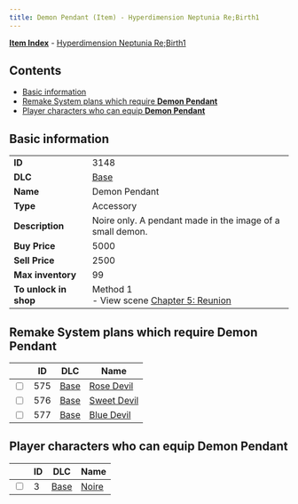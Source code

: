 ```yaml
---
title: Demon Pendant (Item) - Hyperdimension Neptunia Re;Birth1
---
```


[**Item Index**](/neptunia/rb1/item/index.html) - [Hyperdimension Neptunia Re;Birth1](/neptunia/rb1)

## Contents

- [Basic information](#basic-information)
- [Remake System plans which require **Demon Pendant**](#remake-system-plans-which-require-demon-pendant)
- [Player characters who can equip **Demon Pendant**](#player-characters-who-can-equip-demon-pendant)
## Basic information

|   |   |
| -- | -- |
| **ID** | 3148 |
| **DLC** | [Base](/neptunia/rb1/dlc/1-base.html) |
| **Name** | Demon Pendant |
| **Type** | Accessory |
| **Description** | Noire only. A pendant made in the image of a small demon. |
| **Buy Price** | 5000 |
| **Sell Price** | 2500 |
| **Max inventory** | 99 |
| **To unlock in shop** | Method 1<br />- View scene [Chapter 5: Reunion](/neptunia/rb1/scene/1-503-chapter-5-reunion.html) |


## Remake System plans which require **Demon Pendant**

|    | ID | DLC | Name |
| -- | -- | --- | ---- |
| <input type="checkbox" id="rb1-quest-1-575" class="trackbox" /> | 575 | [Base](/neptunia/rb1/dlc/1-base.html) | [Rose Devil](/neptunia/rb1/quest/1-575-rose-devil.html) |
| <input type="checkbox" id="rb1-quest-1-576" class="trackbox" /> | 576 | [Base](/neptunia/rb1/dlc/1-base.html) | [Sweet Devil](/neptunia/rb1/quest/1-576-sweet-devil.html) |
| <input type="checkbox" id="rb1-quest-1-577" class="trackbox" /> | 577 | [Base](/neptunia/rb1/dlc/1-base.html) | [Blue Devil](/neptunia/rb1/quest/1-577-blue-devil.html) |


## Player characters who can equip **Demon Pendant**

|    | ID | DLC | Name |
| -- | -- | --- | ---- |
| <input type="checkbox" id="rb1-player-1-3" class="trackbox" /> | 3 | [Base](/neptunia/rb1/dlc/1-base.html) | [Noire](/neptunia/rb1/player/1-3-noire.html) |
